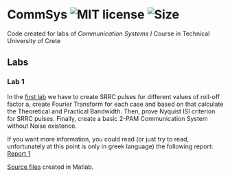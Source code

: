 # CommSys ![MIT license](https://img.shields.io/github/license/CSpyridakis/CommSys?style=plastic) ![Size](https://img.shields.io/github/repo-size/CSpyridakis/CommSys.svg?style=plastic)

Code created for labs of <i>Communication Systems I</i> Course in Technical University of Crete

## Labs
### Lab 1
In the [first lab](./Lab-1/)  we have to create SRRC pulses for different values of roll-off factor a, create Fourier Transform for each case and based on that calculate the Theoretical and Practical Bandwidth. Then, prove Nyquist ISI criterion for SRRC pulses. Finally, create a basic 2-PAM Communication System without Noise existence.

If you want more information, you could read (or just try to read, unfortunately at this point is only in greek language) the following report: [Report 1](./Lab-1/doc/Communication_Systems_1_Exercise_1.pdf)

[Source files](./Lab-1/src/) created in Matlab.
